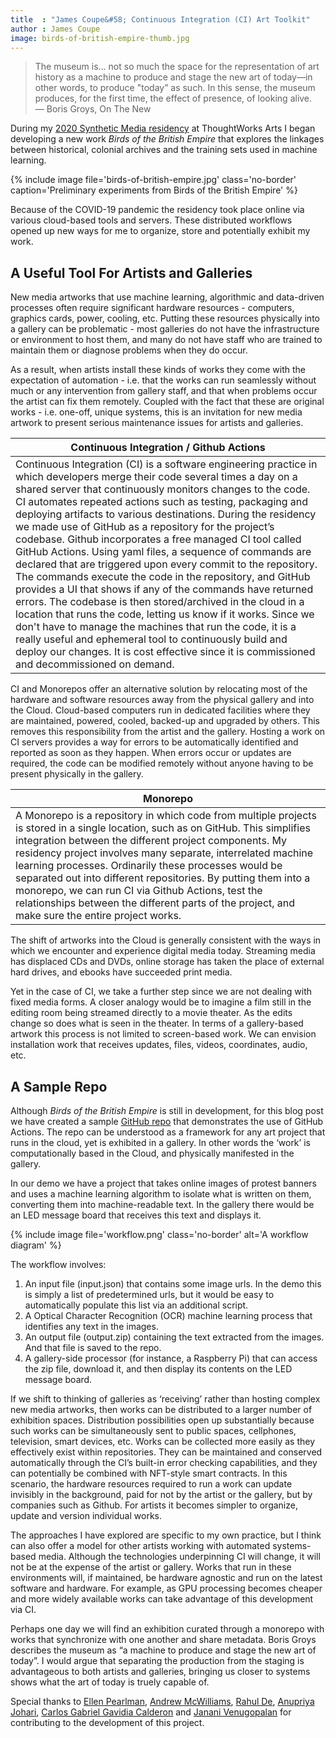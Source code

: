 ```yaml
---
title  : "James Coupe&#58; Continuous Integration (CI) Art Toolkit"
author : James Coupe
image: birds-of-british-empire-thumb.jpg
---
```


> The museum is… not so much the space for the representation of art history as a machine to produce and stage the new art of today—in other words, to produce "today” as such. In this sense, the museum produces, for the first time, the effect of presence, of looking alive.<br><span class='quotee'>— Boris Groys, On The New</span>

During my [2020 Synthetic Media residency](/blog/welcoming-new-residents-synthetic-media/) at ThoughtWorks Arts I began developing a new work *Birds of the British Empire* that explores the linkages between historical, colonial archives and the training sets used in machine learning.

{% include image file='birds-of-british-empire.jpg'
   class='no-border'
   caption='Preliminary experiments from Birds of the British Empire' %}

Because of the COVID-19 pandemic the residency took place online via various cloud-based tools and servers. These distributed workflows opened up new ways for me to organize, store and potentially exhibit my work.

<!--excerpt-ends-->

## A Useful Tool For Artists and Galleries
New media artworks that use machine learning, algorithmic and data-driven processes often require significant hardware resources - computers, graphics cards, power, cooling, etc. Putting these resources physically into a gallery can be problematic - most galleries do not have the infrastructure or environment to host them, and many do not have staff who are trained to maintain them or diagnose problems when they do occur.

As a result, when artists install these kinds of works they come with the expectation of automation - i.e. that the works can run seamlessly without much or any intervention from gallery staff, and that when problems occur the artist can fix them remotely. Coupled with the fact that these are original works - i.e. one-off, unique systems, this is an invitation for new media artwork to present serious maintenance issues for artists and galleries.

| Continuous Integration / Github Actions |
| -------- |
| Continuous Integration (CI) is a software engineering practice in which developers merge their code several times a day on a shared server that continuously monitors changes to the code. CI automates repeated actions such as testing, packaging and deploying artifacts to various destinations. During the residency we made use of GitHub as a repository for the project’s codebase. Github incorporates a free managed CI tool called GitHub Actions. Using yaml files, a sequence of commands are declared that are triggered upon every commit to the repository. The commands execute the code in the repository, and GitHub provides a UI that shows if any of the commands have returned errors. The codebase is then stored/archived in the cloud in a location that runs the code, letting us know if it works. Since we don't have to manage the machines that run the code, it is a really useful and ephemeral tool to continuously build and deploy our changes. It is cost effective since it is commissioned and decommissioned on demand.    |

CI and Monorepos offer an alternative solution by relocating most of the hardware and software resources away from the physical gallery and into the Cloud. Cloud-based computers run in dedicated facilities where they are maintained, powered, cooled, backed-up and upgraded by others. This removes this responsibility from the artist and the gallery. Hosting a work on CI servers provides a way for errors to be automatically identified and reported as soon as they happen. When errors occur or updates are required, the code can be modified remotely without anyone having to be present physically in the gallery.

| Monorepo |
| -------- |
|A Monorepo is a repository in which code from multiple projects is stored in a single location, such as on GitHub. This simplifies integration between the different project components. My residency project involves many separate, interrelated machine learning processes. Ordinarily these processes would be separated out into different repositories. By putting them into a monorepo, we can run CI via Github Actions, test the relationships between the different parts of the project, and make sure the entire project works.     |

The shift of artworks into the Cloud is generally consistent with the ways in which we encounter and experience digital media today. Streaming media has displaced CDs and DVDs, online storage has taken the place of external hard drives, and ebooks have succeeded print media.

Yet in the case of CI, we take a further step since we are not dealing with fixed media forms. A closer analogy would be to imagine a film still in the editing room being streamed directly to a movie theater. As the edits change so does what is seen in the theater. In terms of a gallery-based artwork this process is not limited to screen-based work. We can envision installation work that receives updates, files, videos, coordinates, audio, etc.

## A Sample Repo
Although *Birds of the British Empire* is still in development, for this blog post we have created a sample [GitHub repo](https://github.com/anupriyajo/continuous-arts) that demonstrates the use of GitHub Actions. The repo can be understood as a framework for any art project that runs in the cloud, yet is exhibited in a gallery. In other words the ‘work’ is computationally based in the Cloud, and physically manifested in the gallery.

In our demo we have a project that takes online images of protest banners and uses a machine learning algorithm to isolate what is written on them, converting them into machine-readable text. In the gallery there would be an LED message board that receives this text and displays it.

{% include image file='workflow.png'
   class='no-border' alt='A workflow diagram' %}

The workflow involves:

1. An input file (input.json) that contains some image urls. In the demo this is simply a list of predetermined urls, but it would be easy to automatically populate this list via an additional script.
1. A Optical Character Recognition (OCR) machine learning process that identifies any text in the images.
1. An output file (output.zip) containing the text extracted from the images. And that file is saved to the repo.
1. A gallery-side processor (for instance, a Raspberry Pi) that can access the zip file, download it, and then display its contents on the LED message board.

If we shift to thinking of galleries as ‘receiving’ rather than hosting complex new media artworks, then works can be distributed to a larger number of exhibition spaces. Distribution possibilities open up substantially because such works can be simultaneously sent  to public spaces, cellphones, television, smart devices, etc. Works can be collected more easily as they effectively exist within repositories. They can be maintained and conserved automatically through the CI’s built-in error checking capabilities, and they can potentially be combined with NFT-style smart contracts.  In this scenario, the hardware resources required to run a work can update invisibly in the background, paid for not by the artist or the gallery, but by companies such as Github. For artists it becomes simpler to organize, update and version individual works.

The approaches I have explored are specific to my own practice, but I think can also offer a model for other artists working with automated systems-based media. Although the technologies underpinning CI will change, it will not be at the expense of the artist or gallery. Works that run in these environments will, if maintained, be hardware agnostic and run on the latest software and hardware. For example, as GPU processing becomes cheaper and more widely available works can take advantage of this development via CI.

Perhaps one day we will find an exhibition curated through a monorepo with works that synchronize with one another and share metadata. Boris Groys describes the museum as  “a machine to produce and stage the new art of today”. I would argue that separating the production from the staging is advantageous to both artists and galleries, bringing us closer to systems shows what the art of today is truely capable of.

Special thanks to [Ellen Pearlman](/bio/ellen-pearlman/), [Andrew McWilliams](/bio/andrew-mcwilliams/), [Rahul De](https://www.thoughtworks.com/profiles/rahul-de), [Anupriya Johari](https://www.linkedin.com/in/anupriyajo/), [Carlos Gabriel Gavidia Calderon](https://www.linkedin.com/in/cgavidia/?originalSubdomain=uk) and [Janani Venugopalan](https://www.linkedin.com/in/janani-venugopalan-7197103a/) for contributing to the development of this project.